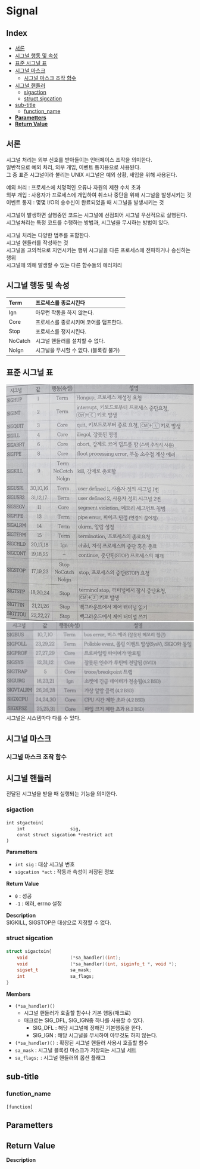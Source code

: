 <h1> Signal</h1>

<h2> Index </h2>

- [서론](#서론)
- [시그널 행동 및 속성](#시그널-행동-및-속성)
- [표준 시그널 표](#표준-시그널-표)
- [시그널 마스크](#시그널-마스크)
	- [시그널 마스크 조작 함수](#시그널-마스크-조작-함수)
- [시그널 핸들러](#시그널-핸들러)
	- [sigaction](#sigaction)
	- [struct sigcation](#struct-sigcation)
- [sub-title](#sub-title)
	- [function\_name](#function_name)
- [**Parametters**](#parametters)
- [**Return Value**](#return-value)


## 서론
시그널 처리는 외부 신호를 받아들이는 인터페이스 조작을 의미한다.  
일반적으로 예외 처리, 외부 개입, 이벤트 통지용으로 사용된다.  
그 중 표준 시그널이라 불리는 UNIX 시그널은 예외 상황, 새입을 위해 사용된다.  


예외 처리 : 프로세스에 치명적인 오류나 자원의 제한 수치 초과  
외부 개입 : 사용자가 프로세스에 개입하여 취소나 중단을 위해 시그널을 발생시키는 것  
이벤트 통지 : 몇몇 I/O의 송수신이 완료되었을 때 시그널을 발생시키는 것  

시그널이 발생하면 실행중인 코드는 시그널에 선점되어 시그널 우선적으로 실행된다.  
시그널처리는 특정 코드를 수행하는 방법과, 시그널을 무시하는 방법이 있다.  

시그널 처리는 다양한 범주를 포함한다.  
시그널 핸들러를 작성하는 것  
시그널을 고의적으로 지연시키는 행위
시그널을 다른 프로세스에 전파하거나 송신하는 행위  
시그널에 의해 발생할 수 있는 다른 함수들의 에러처리  
  

## 시그널 행동 및 속성
| Term	| 프로세스를 종료시킨다	|
|:--|:--|
| Ign	| 아무런 작동을 하지 않는다.	|
| Core	| 프로세스를 종료시키며 코어를 덤프한다.	|
| Stop	| 포로세스를 정지시킨다.	|
| NoCatch	| 시그널 핸들러를 설치할 수 없다.	|
| NoIgn	| 시그널을 무시할 수 없다. (블록킹 불가)	|

## 표준 시그널 표
![](./img/signal.jpg)  
![](./img/siganl2.jpg)  
시그널은 시스템마다 다를 수 있다.  


## 시그널 마스크


### 시그널 마스크 조작 함수


## 시그널 핸들러
전달된 시그널을 받을 때 실행되는 기능을 의미한다.


### sigaction
	int stgactoin(
		int					sig,
		const struct sigcation *restrict act
	)

**Parametters**
- `int sig`	 : 대상 시그널 번호
- `sigcation *act`	: 작동과 속성이 저장된 정보 
  
**Return Value**
- `0`	: 성공
- `-1`	: 에러, errno 설정 

**Description**  
SIGKILL, SIGSTOP은 대상으로 지정할 수 없다.


### struct sigcation
```cpp
struct sigactoin{
	void 				(*sa_handler)(int);
	void 				(*sa_handler)(int, siginfo_t *, void *);
	sigset_t			sa_mask;
	int					sa_flags;
}
```
**Members**  
- `(*sa_handler)()`
  - 시그널 핸들러가 호출할 함수나 기본 행동(매크로)
  - 매크로는 SIG_DFL, SIG_IGN중 하나를 사용할 수 있다.
    - SIG_DFL	: 해당 시그널에 정해진 기본행동을 한다.
    - SIG_IGN	: 해당 시그널을 무시하여 아무것도 하지 않는다.
- `(*sa_handler)()` : 확장된 시그널 핸들러 사용시 호출할 함수
- `sa_mask` : 시그널 블록킹 마스크가 저장되는 시그널 세트
- `sa_flags;` : 시그널 핸들러의 옵션 플래그

## sub-title
### function_name
	[function]
**Parametters**
- 

**Return Value**
- 

**Description**  

 